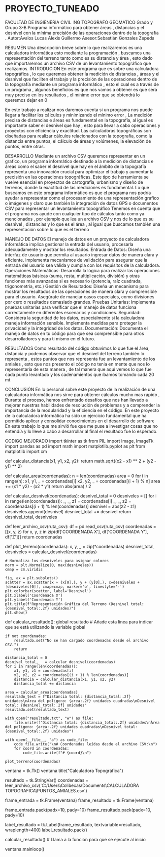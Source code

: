 # PROYECTO_TUNEADO
FACULTAD DE INGIENERIA CIVIL
ING TOPOGRAFO GEOMATICO
Grado y Grupo 3-B
Programa informático para obtener áreas , distancias y el desnivel con la mínima precisión de las operaciones dentro de la topografía .
Autor:Avalos Lucas Alexis Guillermo
Asesor:Sebastián Gonzales Zepeda

RESUMEN 
Una descripción breve sobre lo que realizaremos es una calculadora informática esto mediante la programación , buscamos una representación del terreno tanto como es su distancia y área , esto dado que importaremos un archivo CSV de un levantamiento topográfico que realizamos. 
INTRODUCION
En este programa que es sobre una calculadora topográfica , lo que queremos obtener  la medición de distancias , áreas y el desnivel que faciliten el trabajo y la precisión de las operaciones dentro de la topografía mediante un programa informático , esto el cual es a través de un programa , algunos beneficios es que nos vamos a obtener es que será muy preciso en los resultados , el mínimo error que se obtendrá lo queremos dejar en 0

En este trabajo a realizar nos daremos cuenta si un programa nos puede llegar a facilitar los cálculos y minimizando el mínimo error , La medición precisa de distancias e áreas es fundamental en la topografía, al igual es importante saber el desnivel que hay , esto para llevar a cabo operaciones y proyectos con eficiencia y exactitud. Las calculadoras topográficas son diseñadas para realizar cálculos relacionados con la topografía, como la distancia entre puntos, el cálculo de áreas y volúmenes, la elevación de puntos, entre otras.

DESARROLLO 
Mediante un archivo CSV queremos representar en un grafico, un programa informático destinado a la medición de distancias e áreas como el saber el desnivel que hay  en el ámbito de la topografía representa una innovación crucial para optimizar el trabajo y aumentar la precisión en las operaciones topográficas. Este tipo de herramienta se vuelve esencial en proyectos de cartografía, urbanismo y diseño de terrenos, donde la exactitud de las mediciones es fundamental.
Lo que buscamos en este programa informático es que el programa nos podría ayudar a representar como el procesamiento de una representación grafico o imágenes y claro que también la integración de datos GPS o documentos CSV para representar un levantamiento topográfico
Tenemos en cuenta que el programa nos ayude con cualquier tipo de cálculos tanto como ya mencionados , por ejemplo que lea un archivo CSV y nos de lo que es su desnivel , distancias y lo que es el área , al igual que buscamos también una representación sobre lo que es el terreno 

MANEJO DE DATOS	
El manejo de datos en un proyecto de calculadora informática implica gestionar la entrada del usuario, procesarla adecuadamente y mostrar los resultados.
Entrada de Datos:
 Diseña una interfaz de usuario que permita al usuario ingresar datos de manera clara y eficiente.
Implementa mecanismos de validación para asegurar que la entrada del usuario sea válida y cumpla con los requisitos de la calculadora.
Operaciones Matemáticas:
 Desarrolla la lógica para realizar las operaciones matemáticas básicas (suma, resta, multiplicación, división) y otras funciones más avanzadas si es necesario (potencia, raíz cuadrada, trigonometría, etc.)
Gestión de Resultados: 
Diseña un mecanismo para mostrar los resultados de las operaciones de manera clara y comprensible para el usuario.
Asegúrate de manejar casos especiales, como divisiones por cero o resultados demasiado grandes.
Pruebas Unitarias:
Implementa pruebas unitarias para verificar que el manejo de datos funciona correctamente en diferentes escenarios y condiciones.
Seguridad:
Considera la seguridad de los datos, especialmente si la calculadora maneja información sensible. Implementa medidas para proteger la privacidad y la integridad de los datos.
Documentación:
Documenta el manejo de datos en tu código para que sea comprensible para otros desarrolladores y para ti mismo en el futuro.


RESULTADOS
Como resultado del código obtuvimos lo que fue el área, distancia y podemos observar que el desnivel del terreno también lo representa , estos puntos que nos representa fue un levantamiento de los amiales , esto que nos presento el código no tenia en mente que nos lo representaría de esta manera , de tal manera que aquí vemos lo que fue cada punto levantado y los cadenamientos que íbamos tomando cada 20 mt


CONCLUSIÓN 
En lo personal sobre este proyecto de la realización de una calculadora informática nos sirve para obtener cálculos mucho mas rápido , Durante el proceso, hemos enfrentado desafíos que nos han llevado a mejorar nuestras habilidades de resolución de problemas y a comprender la importancia de la modularidad y la eficiencia en el código.
En este  proyecto de la calculadora informática ha sido un ejercicio fundamental que ha permitido aplicar y consolidar conocimientos en el desarrollo de software
En este trabajo lo que me sirvió fue que me puse a investigar cosas que no entendía y lo lleve a cabo a desarrollar al final el resultado fue lo esperado.

CODIGO MEJORADO
import tkinter as tk
from PIL import Image, ImageTk
import pandas as pd
import math
import matplotlib.pyplot as plt
from matplotlib import cm

def calcular_distancia(x1, y1, x2, y2):
    return math.sqrt((x2 - x1) ** 2 + (y2 - y1) ** 2)

def calcular_area(coordenadas):
    n = len(coordenadas)
    area = 0
    for i in range(n):
        x1, y1, _ = coordenadas[i]
        x2, y2, _ = coordenadas[(i + 1) % n]
        area += (x1 * y2) - (x2 * y1)
    return abs(area) / 2

def calcular_desnivel(coordenadas):
    desnivel_total = 0
    desniveles = []
    for i in range(len(coordenadas)):
        _, _, z1 = coordenadas[i]
        _, _, z2 = coordenadas[(i + 1) % len(coordenadas)]
        desnivel = abs(z2 - z1)
        desniveles.append(desnivel)
        desnivel_total += desnivel
    return desnivel_total, desniveles

def leer_archivo_csv(ruta_csv):
    df = pd.read_csv(ruta_csv)
    coordenadas = [(x, y, z) for x, y, z in zip(df['COORDENADA X'], df['COORDENADA Y'], df['Z'])]
    return coordenadas

def plot_terreno(coordenadas):
    x, y, _ = zip(*coordenadas)
    desnivel_total, desniveles = calcular_desnivel(coordenadas)

    # Normaliza los desniveles para asignar colores
    norm = plt.Normalize(0, max(desniveles))
    cmap = cm.viridis

    fig, ax = plt.subplots()
    scatter = ax.scatter(x + (x[0],), y + (y[0],), c=desniveles + [desniveles[0]], cmap=cmap, marker='o', linestyle='-')
    plt.colorbar(scatter, label='Desnivel')
    plt.xlabel('Coordenada X')
    plt.ylabel('Coordenada Y')
    plt.title(f"Representación Gráfica del Terreno (Desnivel total: {desnivel_total:.2f} unidades)")
    plt.show()

def calcular_resultado():
    global resultado  # Añade esta línea para indicar que se está utilizando la variable global

    if not coordenadas:
        resultado.set("No se han cargado coordenadas desde el archivo CSV.")
        return

    distancia_total = 0
    desnivel_total, _ = calcular_desnivel(coordenadas)
    for i in range(len(coordenadas)):
        x1, y1, z1 = coordenadas[i]
        x2, y2, z2 = coordenadas[(i + 1) % len(coordenadas)]
        distancia = calcular_distancia(x1, y1, x2, y2)
        distancia_total += distancia

    area = calcular_area(coordenadas)
    resultado_text = f"Distancia total: {distancia_total:.2f} unidades\nÁrea del polígono: {area:.2f} unidades cuadradas\nDesnivel total: {desnivel_total:.2f} unidades"
    resultado.set(resultado_text)

    with open("resultado.txt", "w") as file:
        file.write(f"Distancia total: {distancia_total:.2f} unidades\nÁrea del polígono: {area:.2f} unidades cuadradas\nDesnivel total: {desnivel_total:.2f} unidades")

    with open(__file__, "a") as code_file:
        code_file.write("\n# Coordenadas leídas desde el archivo CSV:\n")
        for coord in coordenadas:
            code_file.write(f"# {coord}\n")

    plot_terreno(coordenadas)

ventana = tk.Tk()
ventana.title("Calculadora Topográfica")

resultado = tk.StringVar()
coordenadas = leer_archivo_csv('C:/Users\Colibecas\Documents\CALCULADORA TOPOGRAFICA\PUNTOS_AMIALES.csv')

frame_entrada = tk.Frame(ventana)
frame_resultado = tk.Frame(ventana)

frame_entrada.pack(padx=10, pady=10)
frame_resultado.pack(padx=10, pady=10)

label_resultado = tk.Label(frame_resultado, textvariable=resultado, wraplength=400)
label_resultado.pack()

calcular_resultado()  # Llama a la función para que se ejecute al inicio

ventana.mainloop()
